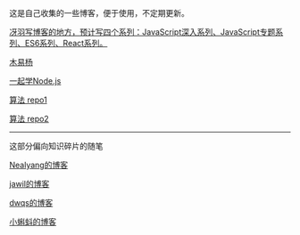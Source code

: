 这是自己收集的一些博客，便于使用，不定期更新。

[冴羽写博客的地方，预计写四个系列：JavaScript深入系列、JavaScript专题系列、ES6系列、React系列。](https://github.com/mqyqingfeng/Blog)

[木易杨](https://github.com/yygmind/blog)

[一起学Node.js](https://github.com/nswbmw/N-blog)

[算法 repo1](https://github.com/dongyuanxin/blog)

[算法 repo2](https://github.com/labuladong/fucking-algorithm)

---------
这部分偏向知识碎片的随笔

[Nealyang的博客](https://github.com/Nealyang/PersonalBlog)

[jawil的博客](https://github.com/jawil/blog)

[dwqs的博客](https://github.com/dwqs/blog)

[小蝌蚪的博客](https://github.com/airuikun/blog)

